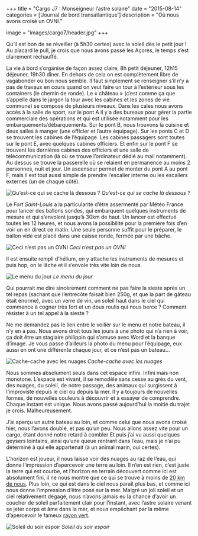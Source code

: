 +++
title = "Cargo J7 : Monseigneur l’astre solaire"
date = "2015-08-14"
categories = ['Journal de bord transatlantique']
description = "Où nous avons croisé un OVNI."

image = "images/cargo7/header.jpg"
+++

Qu’il est bon de se réveiller (à 5h30 certes) avec le soleil dès le petit jour ! Au placard le pull, je crois que nous avons passé les Açores, le temps s’est clairement réchauffé.

La vie à bord s’organise de façon assez claire, 8h petit déjeuner, 12h15 déjeuner, 19h30 dîner. En dehors de cela on est complètement libre de vagabonder où bon nous semble. Il faut simplement se renseigner s’il n’y a pas de travaux en cours quand on veut faire un tour à l’extérieur sous les containers (le chemin de ronde). Le « château » (c’est comme ça que s’appelle dans le jargon la tour avec les cabines et les zones de vie commune) se compose de plusieurs niveaux. Dans les cales nous avons accès à la salle de sport, sur le pont A il y a des bureaux pour gérer la partie commerciale des opérations et qui est utilisée notamment pour les embarquements/débarquements. Sur le pont B, nous trouvons la cuisine et deux salles à manger (une officier et l’autre équipage). Sur les ponts C et D se trouvent les cabines de l’équipage. Les cabines passagers sont toutes sur le pont E, avec quelques cabines officiers. Et enfin sur le pont F se trouvent les dernières cabines des officiers et une salle de télécommunication (là où se trouve l’ordinateur dédié au mail notamment). Au dessus se trouve la passerelle où se relaient en permanence au moins 2 personnes, nuit et jour. Un ascenseur permet de monter du pont A au pont F, mais il est tout aussi simple de prendre l’escalier interne ou les escaliers externes (un de chaque côté).

![Qu’est-ce qui se cache là dessous ?](/images/cargo7/cache.jpg)
*Qu’est-ce qui se cache là dessous ?*

Le *Fort Saint-Louis* a la particularité d’être assermenté par Météo France pour lancer des ballons sondes, qui embarquent quelques instruments de mesure et qui s’envolent jusqu’à 30km de haut. Un lancer est effectué toutes les 12 heures, et nous avons la possibilité pour la première fois d’en voir un en direct ce matin. Une seule personne suffit pour le préparer, le ballon vide est placé dans  une caisse ronde, fermée par une bâche.

![Ceci n’est pas un OVNI](/images/cargo7/envol.jpg)
*Ceci n’est pas un OVNI*

Il est ensuite rempli d’hélium, on y attache les instruments de mesures et puis hop, on le lâche et il s’envole très vite loin de nous.

![Le menu du jour](/images/cargo7/menu.jpg)
*Le menu du jour*

Qui pourrait me dire sincèrement comment ne pas faire la sieste après un tel repas (sachant que l’entrecôte faisait bien 250g, et que la part de gâteau était énorme), avec un verre de vin, un soleil haut dans le ciel qui commence à cogner très fort et un doux roulis qui nous berce ? Comment résister à un tel appel à la sieste ?

Ne me demandez pas le lien entre le voilier sur le menu et notre bateau, il n’y en a pas. Nous avons droit tous les jours à une photo qui n’a rien à voir, ça doit être un stagiaire philippin qui s’amuse avec Word et la banque d’image. Je vous passe d’ailleurs la photo du menu pour l’équipage, eux aussi en ont une différente chaque jour, et ce n’est pas un bateau…

![Cache-cache avec les nuages](/images/cargo7/plat.jpg)
*Cache-cache avec les nuages*

Nous sommes absolument seuls dans cet espace infini. Infini mais non monotone. L’espace est vivant, il se remodèle sans cesse au grès du vent, des nuages, du soleil, de notre passage, des animaux qui surgissent à l’improviste depuis le ciel ou depuis la mer. Il y a toujours de nouvelles formes, de nouvelles couleurs à découvrir et à essayer de comprendre. Chaque instant est unique.
Nous avons passé aujourd’hui la moitié du trajet je crois. Malheureusement.

J’ai aperçu un autre bateau au loin, et comme celui que nous avons croisé hier, nous l’avons doublé, et pas qu’un peu. Nous allons assez vite pour un cargo, étant donné notre retard à combler Et puis j’ai vu aussi quelques geysers lointains, ainsi qu’une queue rentrant dans l’eau, mais je n’ai pu déterminé à qui elle appartenait (à un animal marin, oui certes).

L’horizon est joueur, il nous laisse voir des nuages au raz de l’eau, qui donne l’impression d’apercevoir une terre au loin. Il n’en est rien, c’est juste la terre qui est courbe, et l’horizon en terrain découvert comme ici est absolument fini, il ne nous montre que ce qui se trouve à moins de [20 km de nous](http://villemin.gerard.free.fr/aScience/Physique/OPTIQUE/Horizon.htm). Plus loin, ce qui est dans le ciel nous paraît plus bas, et comme ici nous donne l’impression d’être posé sur la mer.
Malgré un joli soleil et un ciel relativement dégagé, nous n’avons jamais eu la chance d’avoir un coucher de soleil parfaitement clair pour l’instant, avec l’astre solaire venant se jeter corps et âme dans la mer, et nous empêchant par la même d’apercevoir le fameux [rayon vert](https://fr.wikipedia.org/wiki/Rayon_vert).

![Soleil du soir espoir](/images/cargo7/espoir.jpg)
*Soleil du soir espoir*
